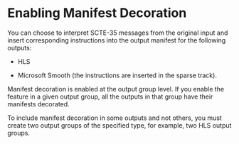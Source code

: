 # Enabling Manifest Decoration<a name="enable-manifest-decoration"></a>

You can choose to interpret SCTE\-35 messages from the original input and insert corresponding instructions into the output manifest for the following outputs:

+ HLS

+ Microsoft Smooth \(the instructions are inserted in the sparse track\)\.

Manifest decoration is enabled at the output group level\. If you enable the feature in a given output group, all the outputs in that group have their manifests decorated\.

To include manifest decoration in some outputs and not others, you must create two output groups of the specified type, for example, two HLS output groups\.